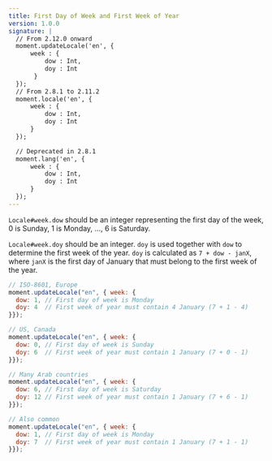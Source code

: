 ```yaml
---
title: First Day of Week and First Week of Year
version: 1.0.0
signature: |
  // From 2.12.0 onward
  moment.updateLocale('en', {
      week : {
          dow : Int,
          doy : Int
       }
  });
  // From 2.8.1 to 2.11.2
  moment.locale('en', {
      week : {
          dow : Int,
          doy : Int
      }
  });

  // Deprecated in 2.8.1
  moment.lang('en', {
      week : {
          dow : Int,
          doy : Int
      }
  });
---
```


`Locale#week.dow` should be an integer representing the first day of the week, 0 is Sunday, 1 is Monday, ..., 6 is Saturday.

`Locale#week.doy` should be an integer. `doy` is used together with `dow` to determine the first week of the year. `doy` is calculated as `7 + dow - janX`, where `janX` is the first day of January that must belong to the first week of the year.

```javascript
// ISO-8601, Europe
moment.updateLocale("en", { week: {
  dow: 1, // First day of week is Monday
  doy: 4  // First week of year must contain 4 January (7 + 1 - 4)
}});

// US, Canada
moment.updateLocale("en", { week: {
  dow: 0, // First day of week is Sunday
  doy: 6  // First week of year must contain 1 January (7 + 0 - 1)
}});

// Many Arab countries
moment.updateLocale("en", { week: {
  dow: 6, // First day of week is Saturday
  doy: 12 // First week of year must contain 1 January (7 + 6 - 1)
}});

// Also common
moment.updateLocale("en", { week: {
  dow: 1, // First day of week is Monday
  doy: 7  // First week of year must contain 1 January (7 + 1 - 1)
}});
```
